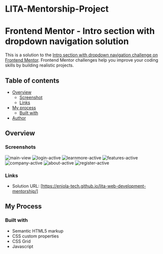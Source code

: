# LITA-Mentorship-Project
# Frontend Mentor - Intro section with dropdown navigation solution

This is a solution to the [Intro section with dropdown navigation challenge on Frontend Mentor](https://www.frontendmentor.io/challenges/intro-section-with-dropdown-navigation-ryaPetHE5). Frontend Mentor challenges help you improve your coding skills by building realistic projects. 

## Table of contents

- [Overview](#overview)
  - [Screenshot](#screenshot)
  - [Links](#links)
- [My process](#my-process)
  - [Built with](#built-with)
- [Author](#author)

## Overview

### Screenshots
![main-view](https://github.com/user-attachments/assets/974cf36e-18ce-41c6-b4ca-1379ea469bd8)
![login-active](https://github.com/user-attachments/assets/8cfd6640-0418-40ff-9906-54c6871a4de3)
![learnmore-active](https://github.com/user-attachments/assets/2718ff92-18fe-4a5e-ba14-f29018b2edc0)
![features-active](https://github.com/user-attachments/assets/658c8705-0bd1-4252-a323-99533f706f42)
![company-active](https://github.com/user-attachments/assets/be7f46e9-8721-49fd-ad1c-9ad3ae44599d)
![about-active](https://github.com/user-attachments/assets/9da19a1c-11ca-46e1-b141-8425686c7657)
![register-active](https://github.com/user-attachments/assets/da65bb67-d30d-4ba1-90bf-4e7d08599558)


### Links

- Solution URL: [https://eniola-tech.github.io/lita-web-development-mentorship/]

## My Process

### Built with

- Semantic HTML5 markup
- CSS custom properties
- CSS Grid
- Javascript
